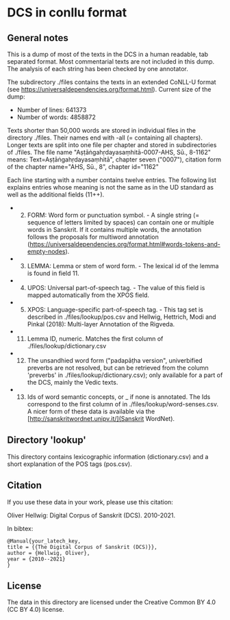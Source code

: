 # DCS in conllu format

## General notes

This is a dump of most of the texts in the DCS in a human readable, tab separated format. Most commentarial texts are not included in this dump.
The analysis of each string has been checked by one annotator.

The subdirectory ./files contains the texts in an extended CoNLL-U format (see https://universaldependencies.org/format.html).
Current size of the dump:

* Number of lines: 641373
* Number of words: 4858872

Texts shorter than 50,000 words are stored in individual files in the directory ./files. Their names end with -all (= containing all chapters).
Longer texts are split into one file per chapter and stored in subdirectories of ./files.
The file name "Aṣṭāṅgahṛdayasaṃhitā-0007-AHS, Sū., 8-1162" means: Text=Aṣṭāṅgahṛdayasaṃhitā", chapter seven ("0007"), citation form of the chapter name="AHS, Sū., 8", chapter id="1162"

Each line starting with a number contains twelve entries. The following list explains entries whose meaning is not the same as in the UD standard as well as the additional fields (11++).

* 2. FORM: Word form or punctuation symbol. - A single string (= sequence of letters limited by spaces) can contain one or multiple words in Sanskrit. If it contains multiple words, the annotation follows the proposals for multiword annotation (https://universaldependencies.org/format.html#words-tokens-and-empty-nodes).
* 3. LEMMA: Lemma or stem of word form. - The lexical id of the lemma is found in field 11.
* 4. UPOS: Universal part-of-speech tag. - The value of this field is mapped automatically from the XPOS field.
* 5. XPOS: Language-specific part-of-speech tag. - This tag set is described in ./files/lookup/pos.csv and Hellwig, Hettrich, Modi and Pinkal (2018): Multi-layer Annotation of the Rigveda.
* 11. Lemma ID, numeric. Matches the first column of ./files/lookup/dictionary.csv
* 12. The unsandhied word form ("padapāṭha version", univerbified preverbs are not resolved, but can be retrieved from the column 'preverbs' in ./files/lookup/dictionary.csv); only available for a part of the DCS, mainly the Vedic texts.
* 13. Ids of word semantic concepts, or _ if none is annotated. The Ids correspond to the first column of in ./files/lookup/word-senses.csv. A nicer form of these data is available via the [http://sanskritwordnet.unipv.it/](Sanskrit WordNet).

## Directory 'lookup'

This directory contains lexicographic information (dictionary.csv) and a short explanation of the POS tags (pos.csv).

## Citation

If you use these data in your work, please use this citation:

Oliver Hellwig: Digital Corpus of Sanskrit (DCS). 2010-2021.

In bibtex:
```
@Manual{your_latech_key,
title = {{The Digital Corpus of Sanskrit (DCS)}},
author = {Hellwig, Oliver},
year = {2010--2021}
}
```

 
## License

The data in this directory are licensed under the Creative Common BY 4.0 (CC BY 4.0) license.